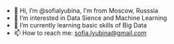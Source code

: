 - 👋 Hi, I’m @sofialyubina, I'm from Moscow, Russsia 
- 👀 I’m interested in Data Sience and Machine Learning 
- 🌱 I’m currently learning basic skills of Big Data
- 📫 How to reach me: sofia.lyubina@gmail.com


<!---
sofialyubina/sofialyubina is a ✨ special ✨ repository because its `README.md` (this file) appears on your GitHub profile.
You can click the Preview link to take a look at your changes.
--->
